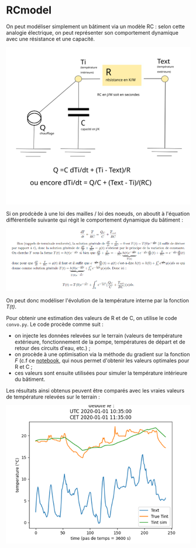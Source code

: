 # RCmodel

On peut modéliser simplement un bâtiment via un modèle RC : selon cette analogie électrique, on peut représenter son comportement dynamique avec une résistance et une capacité. 

![modélisation RC](images/RCmodel.svg "modélisation RC bâtiment")

Si on prodcède à une loi des mailles / loi des noeuds, on aboutit à l'équation différentielle suivante qui régit le comportement dynamique du bâtiment :  

![solution équa diff](images/equadiff_solution.png "solution équation diff")

On peut donc modéliser l'évolution de la température interne par la fonction *T(t)*. 

Pour obtenir une estimation des valeurs de R et de C, on utilise le code `convo.py`. Le code procède comme suit : 
* on injecte les données relevées sur le terrain (valeurs de température extérieure, fonctionnement de la pompe, températures de départ et de retour des circuits d'eau, etc.) ;
* on procède à une optimisation via la méthode du gradient sur la fonction *F* (c.f ce [notebook](https://github.com/emmademareywilliams/stage/blob/main/RCmodel/RCmodel.ipynb), qui nous permet d'obtenir les valeurs optimales pour R et C ;
* ces valeurs sont ensuite utilisées pour simuler la température intérieure du bâtiment. 

Les résultats ainsi obtenus peuvent être comparés avec les vraies valeurs de température relevées sur le terrain : 

![résultat](images/result_circuit_cellules.png) 

